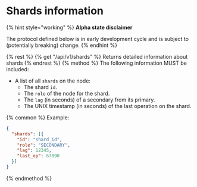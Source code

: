 # Shards information
{% hint style="working" %}
**Alpha state disclaimer**

The protocol defined below is in early development cycle
and is subject to (potentially breaking) change.
{% endhint %}


{% rest %}
  {% get "/api/v1/shards" %}
    Returns detailed information about shards
{% endrest %}
{% method %}
The following information MUST be included:

  * A list of all `shards` on the node:
    * The shard `id`.
    * The `role` of the node for the shard.
    * The `lag` (in seconds) of a secondary from its primary.
    * The UNIX timestamp (in seconds) of the last operation on the shard.

{% common %}
Example:
```json
{
  "shards": [{
    "id": "shard_id",
    "role": "SECONDARY",
    "lag": 12345,
    "last_op": 67890
  }]
}
```
{% endmethod %}
